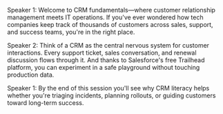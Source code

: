 Speaker 1: Welcome to CRM fundamentals—where customer relationship management meets IT operations. If you've ever wondered how tech companies keep track of thousands of customers across sales, support, and success teams, you're in the right place.

Speaker 2: Think of a CRM as the central nervous system for customer interactions. Every support ticket, sales conversation, and renewal discussion flows through it. And thanks to Salesforce's free Trailhead platform, you can experiment in a safe playground without touching production data.

Speaker 1: By the end of this session you'll see why CRM literacy helps whether you're triaging incidents, planning rollouts, or guiding customers toward long-term success.
